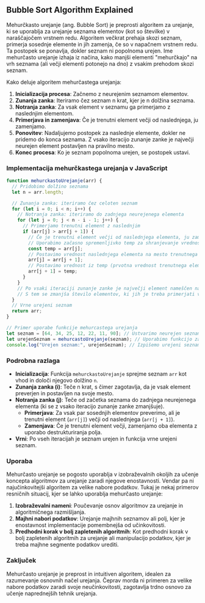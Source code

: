 ## Bubble Sort Algorithm Explained

Mehurčkasto urejanje (ang. Bubble Sort) je preprosti algoritem za urejanje, ki se uporablja za urejanje seznama elementov (kot so številke) v naraščajočem vrstnem redu. Algoritem večkrat prehaja skozi seznam, primerja sosednje elemente in jih zamenja, če so v napačnem vrstnem redu. Ta postopek se ponavlja, dokler seznam ni popolnoma urejen. Ime mehurčasto urejanje izhaja iz načina, kako manjši elementi "mehurčkajo" na vrh seznama (ali večji elementi potonejo na dno) z vsakim prehodom skozi seznam.

Kako deluje algoritem mehurčastega urejanja:

1. **Inicializacija procesa**: Začnemo z neurejenim seznamom elementov. 
2. **Zunanja zanka**: Iteriramo čez seznam n krat, kjer je n dolžina seznama. 
3. **Notranja zanka**: Za vsak element v seznamu ga primerjamo z naslednjim elementom. 
4. **Primerjava in zamenjava**: Če je trenutni element večji od naslednjega, ju zamenjamo. 
5. **Ponovitev**: Nadaljujemo postopek za naslednje elemente, dokler ne pridemo do konca seznama. Z vsako iteracijo zunanje zanke je največji neurejen element postavljen na pravilno mesto. 
6. **Konec procesa**: Ko je seznam popolnoma urejen, se postopek ustavi.

### Implementacija mehurčkastega urejanja v JavaScript
```javascript
function mehurckastoUrejanje(arr) {
  // Pridobimo dolžino seznama
  let n = arr.length;

  // Zunanja zanka: iteriramo čez celoten seznam
  for (let i = 0; i < n; i++) {
    // Notranja zanka: iteriramo do zadnjega neurejenega elementa
    for (let j = 0; j < n - i - 1; j++) {
      // Primerjamo trenutni element z naslednjim
      if (arr[j] > arr[j + 1]) {
        // Če je trenutni element večji od naslednjega elementa, ju zamenjaj
        // Uporabimo začasno spremenljivko temp za shranjevanje vrednosti trenutnega elementa
        const temp = arr[j];
        // Postavimo vrednost naslednjega elementa na mesto trenutnega elementa
        arr[j] = arr[j + 1];
        // Postavimo vrednost iz temp (prvotna vrednost trenutnega elementa) na mesto naslednjega elementa
        arr[j + 1] = temp;
      }
    }
    // Po vsaki iteraciji zunanje zanke je največji element nameščen na pravilno mesto
    // S tem se zmanjša število elementov, ki jih je treba primerjati v naslednji iteraciji
  }
  // Vrne urejeni seznam
  return arr;
}

// Primer uporabe funkcije mehurcastega urejanja
let seznam = [64, 34, 25, 12, 22, 11, 90]; // Ustvarimo neurejen seznam
let urejenSeznam = mehurcastoUrejanje(seznam); // Uporabimo funkcijo za urejanje seznama
console.log("Urejen seznam:", urejenSeznam); // Izpišemo urejeni seznam
```

### Podrobna razlaga
- **Inicializacija**: Funkcija `mehurckastoUrejanje` sprejme seznam `arr` kot vhod in določi njegovo dolžino `n`.
- **Zunanja zanka (i)**: Teče n krat, s čimer zagotavlja, da je vsak element preverjen in postavljen na svoje mesto.
- **Notranja zanka (j)**: Teče od začetka seznama do zadnjega neurejenega elementa (ki se z vsako iteracijo zunanje zanke zmanjšuje). 
  - **Primerjava**: Za vsak par sosednjih elementov preverimo, ali je trenutni element (`arr[j]`) večji od naslednjega (`arr[j + 1]`).
  - **Zamenjava**: Če je trenutni element večji, zamenjamo oba elementa z uporabo destrukturiranja polja.
- **Vrni**: Po vseh iteracijah je seznam urejen in funkcija vrne urejeni seznam.

### Uporaba

Mehurčasto urejanje se pogosto uporablja v izobraževalnih okoljih za učenje koncepta algoritmov za urejanje zaradi njegove enostavnosti. Vendar pa ni najučinkovitejši algoritem za velike nabore podatkov. Tukaj je nekaj primerov resničnih situacij, kjer se lahko uporablja mehurčasto urejanje:

1. **Izobraževalni nameni**: Poučevanje osnov algoritmov za urejanje in algoritmičnega razmišljanja.
2. **Majhni nabori podatkov**: Urejanje majhnih seznamov ali polj, kjer je enostavnost implementacije pomembnejša od učinkovitosti.
3. **Predhodni korak v bolj zapletenih algoritmih**: Kot predhodni korak v bolj zapletenih algoritmih za urejanje ali manipulacijo podatkov, kjer je treba majhne segmente podatkov urediti.

### Zaključek
Mehurčasto urejanje je preprost in intuitiven algoritem, idealen za razumevanje osnovnih načel urejanja. Čeprav morda ni primeren za velike nabore podatkov zaradi svoje neučinkovitosti, zagotavlja trdno osnovo za učenje naprednejših tehnik urejanja.